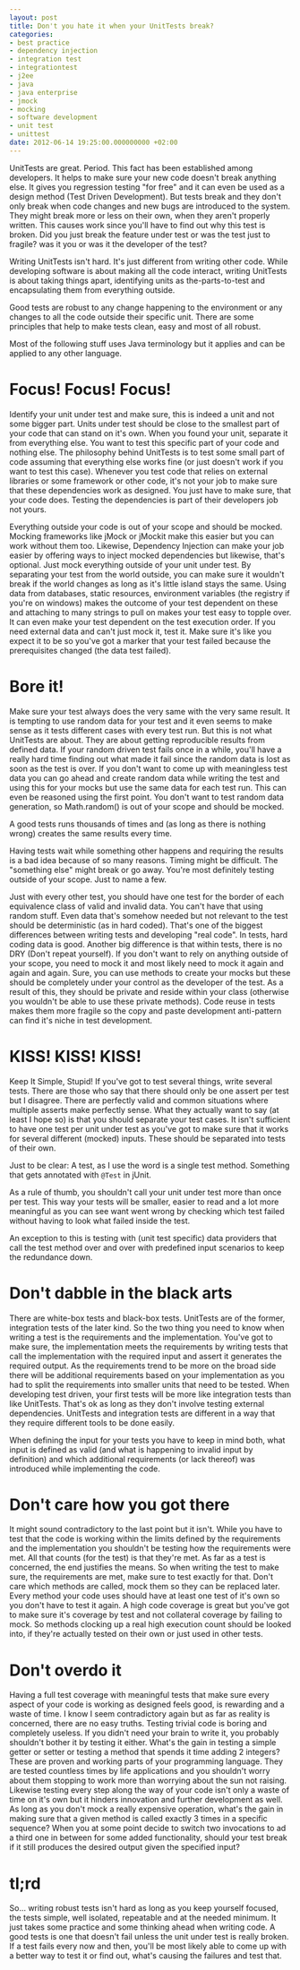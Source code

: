```yaml
---
layout: post
title: Don't you hate it when your UnitTests break?
categories:
- best practice
- dependency injection
- integration test
- integrationtest
- j2ee
- java
- java enterprise
- jmock
- mocking
- software development
- unit test
- unittest
date: 2012-06-14 19:25:00.000000000 +02:00
---
```

UnitTests are great. Period. This fact has been established among developers. It helps to make sure your new code doesn't break anything else. It gives you regression testing "for free" and it can even be used as a design method (Test Driven Development). But tests break and they don't only break when code changes and new bugs are introduced to the system. They might break more or less on their own, when they aren't properly written. This causes work since you'll have to find out why this test is broken. Did you just break the feature under test or was the test just to fragile? was it you or was it the developer of the test?

Writing UnitTests isn't hard. It's just different from writing other code. While developing software is about making all the code interact, writing UnitTests is about taking things apart, identifying units as the-parts-to-test and encapsulating them from everything outside. 

Good tests are robust to any change happening to the environment or any changes to all the code outside their specific unit. There are some principles that help to make tests clean, easy and most of all robust.

Most of the following stuff uses Java terminology but it applies and can be applied to any other language.


# Focus! Focus! Focus! #
Identify your unit under test and make sure, this is indeed a unit and not some bigger part. Units under test should be close to the smallest part of your code that can stand on it's own. When you found your unit, separate it from everything else. You want to test this specific part of your code and nothing else. The philosophy behind UnitTests is to test some small part of code assuming that everything else works fine (or just doesn't work if you want to test this case). Whenever you test code that relies on external libraries or some framework or other code, it's not your job to make sure that these dependencies work as designed. You just have to make sure, that your code does. Testing the dependencies is part of their developers job not yours. 

Everything outside your code is out of your scope and should be mocked. Mocking frameworks like jMock or jMockit make this easier but you can work without them too. Likewise, Dependency Injection can make your job easier by offering ways to inject mocked dependencies but likewise, that's optional. Just mock everything outside of your unit under test. By separating your test from the world outside, you can make sure it wouldn't break if the world changes as long as it's little island stays the same. Using data from databases, static resources, environment variables (the registry if you're on windows) makes the outcome of your test dependent on these and attaching to many strings to pull on makes your test easy to topple over. It can even make your test dependent on the test execution order. If you need external data and can't just mock it, test it. Make sure it's like you expect it to be so you've got a marker that your test failed because the prerequisites changed (the data test failed).

# Bore it! #
Make sure your test always does the very same with the very same result. It is tempting to use random data for your test and it even seems to make sense as it tests different cases with every test run. But this is not what UnitTests are about. They are about getting reproducible results from defined data. If your random driven test fails once in a while, you'll have a really hard time finding out what made it fail since the random data is lost as soon as the test is over. If you don't want to come up with meaningless test data you can go ahead and create random data while writing the test and using this for your mocks but use the same data for each test run. This can even be reasoned using the first point. You don't want to test random data generation, so Math.random() is out of your scope and should be mocked.

A good tests runs thousands of times and (as long as there is nothing wrong) creates the same results every time.

Having tests wait while something other happens and requiring the results is a bad idea because of so many reasons. Timing might be difficult. The "something else" might break or go away. You're most definitely testing outside of your scope. Just to name a few.

Just with every other test, you should have one test for the border of each equivalence class of valid and invalid data. You can't have that using random stuff. Even data that's somehow needed but not relevant to the test should be deterministic (as in hard coded). That's one of the biggest differences between writing tests and developing "real code". In tests, hard coding data is good. Another big difference is that within tests, there is no DRY (Don't repeat yourself). If you don't want to rely on anything outside of your scope, you need to mock it and most likely need to mock it again and again and again. Sure, you can use methods to create your mocks but these should be completely under your control as the developer of the test. As a result of this, they should be private and reside within your class (otherwise you wouldn't be able to use these private methods). Code reuse in tests makes them more fragile so the copy and paste development anti-pattern can find it's niche in test development.


# KISS! KISS! KISS! #
Keep It Simple, Stupid! If you've got to test several things, write several tests. There are those who say that there should only be one assert per test but I disagree. There are perfectly valid and common situations where multiple asserts make perfectly sense. What they actually want to say (at least I hope so) is that you should separate your test cases. It isn't sufficient to have one test per unit under test as you've got to make sure that it works for several different (mocked) inputs. These should be separated into tests of their own.

Just to be clear: A test, as I use the word is a single test method. Something that gets annotated with ```@Test``` in jUnit.

As a rule of thumb, you shouldn't call your unit under test more than once per test. This way your tests will be smaller, easier to read and a lot more meaningful as you can see want went wrong by checking which test failed without having to look what failed inside the test.

An exception to this is testing with (unit test specific) data providers that call the test method over and over with predefined input scenarios to keep the redundance down.

# Don't dabble in the black arts #
There are white-box tests and black-box tests. UnitTests are of the former, integration tests of the later kind. So the two thing you need to know when writing a test is the requirements and the implementation. You've got to make sure, the implementation meets the requirements by writing tests that call the implementation with the required input and assert it generates the required output. As the requirements trend to be more on the broad side there will be additional requirements based on your implementation as you had to split the requirements into smaller units that need to be tested. When developing test driven, your first tests will be more like integration tests than like UnitTests. That's ok as long as they don't involve testing external dependencies. UnitTests and integration tests are different in a way that they require different tools to be done easily.

When defining the input for your tests you have to keep in mind both, what input is defined as valid (and what is happening to invalid input by definition) and which additional requirements (or lack thereof) was introduced while implementing the code.


# Don't care how you got there #
It might sound contradictory to the last point but it isn't. While you have to test that the code is working within the limits defined by the requirements and the implementation you shouldn't be testing how the requirements were met. All that counts (for the test) is that they're met. As far as a test is concerned, the end justifies the means. So when writing the test to make sure, the requirements are met, make sure to test exactly for that. Don't care which methods are called, mock them so they can be replaced later. Every method your code uses should have at least one test of it's own so you don't have to test it again. A high code coverage is great but you've got to make sure it's coverage by test and not collateral coverage by failing to mock. So methods clocking up a real high execution count should be looked into, if they're actually tested on their own or just used in other tests.

# Don't overdo it #
Having a full test coverage with meaningful tests that make sure every aspect of your code is working as designed feels good, is rewarding and a waste of time. I know I seem contradictory again but as far as reality is concerned, there are no easy truths. Testing trivial code is boring and completely useless. If you didn't need your brain to write it, you probably shouldn't bother it by testing it either. What's the gain in testing a simple getter or setter or testing a method that spends it time adding 2 integers? These are proven and working parts of your programming language. They are tested countless times by life applications and you shouldn't worry about them stopping to work more than worrying about the sun not raising. Likewise testing every step along the way of your code isn't only a waste of time on it's own but it hinders innovation and further development as well. As long as you don't mock a really expensive operation, what's the gain in making sure that a given method is called exactly 3 times in a specific sequence? When you at some point decide to switch two invocations to ad a third one in between for some added functionality, should your test break if it still produces the desired output given the specified input?

# tl;rd #
So... writing robust tests isn't hard as long as you keep yourself focused, the tests simple, well isolated, repeatable and at the needed minimum. It just takes some practice and some thinking ahead when writing code. A good tests is one that doesn't fail unless the unit under test is really broken. If a test fails every now and then, you'll be most likely able to come up with a better way to test it or find out, what's causing the failures and test that.
         